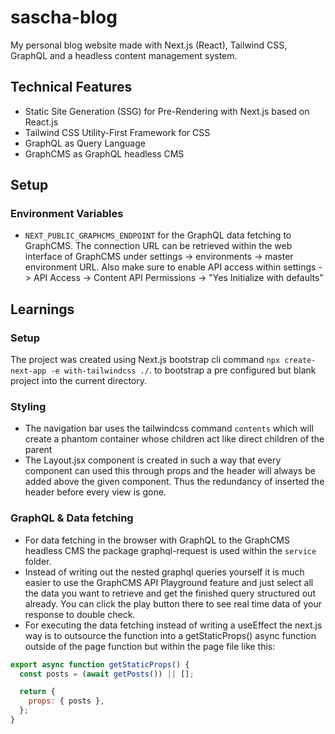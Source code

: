 # sascha-blog

My personal blog website made with Next.js (React), Tailwind CSS, GraphQL and a headless content management system.

## Technical Features

- Static Site Generation (SSG) for Pre-Rendering with Next.js based on React.js
- Tailwind CSS Utility-First Framework for CSS
- GraphQL as Query Language
- GraphCMS as GraphQL headless CMS

## Setup

### Environment Variables

- `NEXT_PUBLIC_GRAPHCMS_ENDPOINT` for the GraphQL data fetching to GraphCMS. The connection URL can be retrieved within the web interface of GraphCMS under settings -> environments -> master environment URL. Also make sure to enable API access within settings -> API Access -> Content API Permissions -> "Yes Initialize with defaults"

## Learnings

### Setup

The project was created using Next.js bootstrap cli command `npx create-next-app -e with-tailwindcss ./`. to bootstrap a pre configured but blank project into the current directory.

### Styling

- The navigation bar uses the tailwindcss command `contents` which will create a phantom container whose children act like direct children of the parent
- The Layout.jsx component is created in such a way that every component can used this through props and the header will always be added above the given component. Thus the redundancy of inserted the header before every view is gone.

### GraphQL & Data fetching

- For data fetching in the browser with GraphQL to the GraphCMS headless CMS the package graphql-request is used within the `service` folder.
- Instead of writing out the nested graphql queries yourself it is much easier to use the GraphCMS API Playground feature and just select all the data you want to retrieve and get the finished query structured out already. You can click the play button there to see real time data of your response to double check.
- For executing the data fetching instead of writing a useEffect the next.js way is to outsource the function into a getStaticProps() async function outside of the page function but within the page file like this:

```javascript
export async function getStaticProps() {
  const posts = (await getPosts()) || [];

  return {
    props: { posts },
  };
}
```
